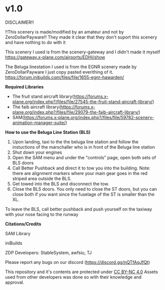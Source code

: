 # v1.0
DISCLAIMER!!

!!This scenery is made/modified by an amateur and not by ZeroDollarPayware!!
They made it clear that they don't suport this scenery and have nothing to do with it

This scenery I used is from the scenery-gateway and I didn't made it myself
https://gateway.x-plane.com/airports/EDHI/show

The Beluga linestation I used is from the EGNR scenery made by ZeroDollarPayware I just copy pasted everithing of it.
https://forum.inibuilds.com/files/file/1655-egnr-hawarden/

**Required Libraries**
* The fruit stand aircraft library(https://forums.x-plane.org/index.php?/files/file/27545-the-fruit-stand-aircraft-library/)
* The faib aircraft library(https://forums.x-plane.org/index.php?/files/file/29079-the-faib-aircraft-library/)
* SAM(https://forums.x-plane.org/index.php?/files/file/59782-scenery-animation-manager-suite/)

**How to use the Beluga Line Station (BLS)**
1. Upon landing, taxi to the the beluga line station and follow the instuctions of the marschaller who is in front of the Beluga line station 
2. Shut down your engines
3. Open the SAM menu and under the "controls" page, open both sets of BLS doors
4. Call Better Pushback and direct it to tow you into the building. Note: there are alignment markers where your main gear goes in the red striped area outside the BLS. 
5. Get towed into the BLS and disconnect the tow. 
6. Close the BLS doors. You only need to close the ST doors, but you can close both if you want since the fuselage of the ST is smaller than the XL. 

To leave the BLS, call better pushback and push yourself on the taxiway with your nose facing to the runway

**Citations/Credits**

SAM Library

iniBuilds

ZDP Developers: StableSystem, awfsiu, TJ

Please report any bugs on our discord (https://discord.gg/nQTfAqJfQt)

This repository and it's contents are protected under [CC BY-NC 4.0](https://creativecommons.org/licenses/by-nc/4.0/)
Assets used from other developers was done so with their knowledge and approval. 
